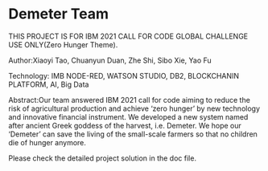 # Demeter Team

THIS PROJECT IS FOR IBM 2021 CALL FOR CODE GLOBAL CHALLENGE USE ONLY(Zero Hunger Theme).

Author:Xiaoyi Tao, Chuanyun Duan, Zhe Shi, Sibo Xie, Yao Fu

Technology: IMB NODE-RED, WATSON STUDIO, DB2, BLOCKCHANIN PLATFORM, AI, Big Data

Abstract:Our team answered IBM 2021 call for code aiming to reduce the risk of agricultural production and achieve ‘zero hunger’ by new technology and innovative financial instrument. We developed a new system named after ancient Greek goddess of the harvest, i.e. Demeter. We hope our ‘Demeter’ can save the living of the small-scale farmers so that no children die of hunger anymore. 

Please check the detailed project solution in the doc file. 
